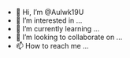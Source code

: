 - 👋 Hi, I’m @AuIwk19U
- 👀 I’m interested in ...
- 🌱 I’m currently learning ...
- 💞️ I’m looking to collaborate on ...
- 📫 How to reach me ...

<!---
AuIwk19U/AuIwk19U is a ✨ special ✨ repository because its `README.md` (this file) appears on your GitHub profile.
You can click the Preview link to take a look at your changes.
--->

